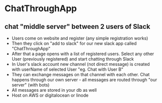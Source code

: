 # ChatThroughApp
## chat "middle server" between 2 users of Slack

- Users come on website and register (any simple registration works)
- Then they click on "add to slack" for our new slack app called "ChatThroughApp"
- After that a page opens with a list of registered users. Select any other User (previously registered) and start chatting through Slack
- In User's slack account new channel (not direct message) is created with userName of selected User "eg. Chat with User B"
- They can exchange messages on that channel with each other. Chat happens through our own server - all messages are routed through "our server" (with bots)
- All messages are stored in your db as well
- Host on AWS or digitalocean or linode
